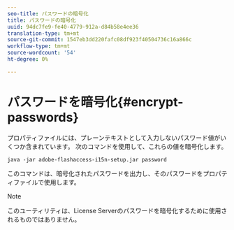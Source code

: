 ```yaml
---
seo-title: パスワードの暗号化
title: パスワードの暗号化
uuid: 94dc7fe9-fe40-4779-912a-d84b58e4ee36
translation-type: tm+mt
source-git-commit: 1547eb3dd220fafc08df923f40504736c16a866c
workflow-type: tm+mt
source-wordcount: '54'
ht-degree: 0%

---
```



# パスワードを暗号化{#encrypt-passwords}

プロパティファイルには、プレーンテキストとして入力しないパスワード値がいくつか含まれています。 次のコマンドを使用して、これらの値を暗号化します。

`java -jar adobe-flashaccess-i15n-setup.jar password`

このコマンドは、暗号化されたパスワードを出力し、そのパスワードをプロパティファイルで使用します。

>[!NOTE]
>このユーティリティは、License Serverのパスワードを暗号化するために使用されるものではありません。

